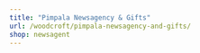 ```yaml
---
title: "Pimpala Newsagency & Gifts"
url: /woodcroft/pimpala-newsagency-and-gifts/
shop: newsagent
---
```

